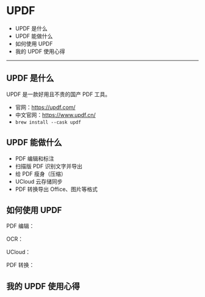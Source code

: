 # UPDF

- UPDF 是什么
- UPDF 能做什么
- 如何使用 UPDF
- 我的 UPDF 使用心得

----

## UPDF 是什么

UPDF 是一款好用且不贵的国产 PDF 工具。

- 官网：https://updf.com/
- 中文官网：https://www.updf.cn/
- `brew install --cask updf`

## UPDF 能做什么

- PDF 编辑和标注
- 扫描版 PDF 识别文字并导出
- 给 PDF 瘦身（压缩）
- UCloud 云存储同步
- PDF 转换导出 Office、图片等格式

## 如何使用 UPDF

PDF 编辑：



OCR：



UCloud：



PDF 转换：





## 我的 UPDF 使用心得

























